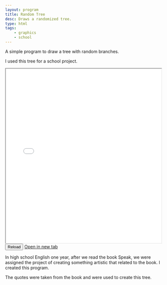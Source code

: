 ```yaml
---
layout: program
title: Random Tree
desc: Draws a randomized tree.
type: html
tags:
    - graphics
    - school
---
```


A simple program to draw a tree with random branches. 

I used this tree for a school project.

<iframe id="frame" style="max-width: 100%; width: 1000px; min-height: 563px" src="{{ '/src/speakTree.mp4' | relative_url }}"></iframe><br />
<button onclick="let frame = document.getElementById('frame'); frame.src = frame.src">Reload</button>
<a href="{{ '/src/speakTree.mp4' | relative_url }}" target="_blank">Open in new tab</a>

In high school English one year, after we read the book Speak, we were assigned the project of creating something artistic that related to the book. I created this program.

The quotes were taken from the book and were used to create this tree.